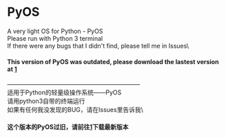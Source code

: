 # PyOS
A very light OS for Python - PyOS\
Please run with Python 3 terminal\
If there were any bugs that I didn't find, please tell me in Issues\
#### **This version of PyOS was outdated, please download the lastest version at [1](www.c.c)**
——————————————————————\
适用于Python的轻量级操作系统——PyOS\
请用python3自带的终端运行\
如果有任何我没发现的BUG，请在Issues里告诉我\
#### **这个版本的PyOS过旧，请前往[1](www.c.c)下载最新版本**
